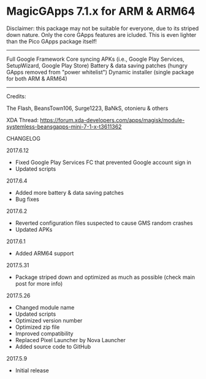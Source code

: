 # MagicGApps 7.1.x for ARM & ARM64

Disclaimer: this package may not be suitable for everyone, due to its striped down nature. Only the core GApps features are icluded. This is even lighter than the Pico GApps package itself!

***
Full Google Framework
Core syncing APKs (i.e., Google Play Services, SetupWizard, Google Play Store)
Battery & data saving patches (hungry GApps removed from "power whitelist")
Dynamic installer (single package for both ARM & ARM64)
***

Credits:

The Flash, BeansTown106, Surge1223, BaNkS, otonieru & others


XDA Thread: https://forum.xda-developers.com/apps/magisk/module-systemless-beansgapps-mini-7-1-x-t3611362



CHANGELOG

2017.6.12
* Fixed Google Play Services FC that prevented Google account sign in
* Updated scripts

2017.6.4
* Added more battery & data saving patches
* Bug fixes

2017.6.2
* Reverted configuration files suspected to cause GMS random crashes
* Updated APKs

2017.6.1
* Added ARM64 support

2017.5.31
* Package striped down and optimized as much as possible (check main post for more info)

2017.5.26
* Changed module name 
* Updated scripts 
* Optimized version number 
* Optimized zip file
* Improved compatibility 
* Replaced Pixel Launcher by Nova Launcher 
* Added source code to GitHub

2017.5.9
* Initial release